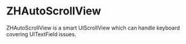 # ZHAutoScrollView
ZHAutoScrollView is a smart UIScrollView which can handle keyboard covering UITextField issues.
